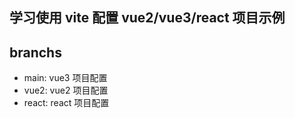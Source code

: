 ## 学习使用 vite 配置 vue2/vue3/react 项目示例

## branchs

- main: vue3   项目配置
- vue2: vue2   项目配置
- react: react 项目配置

